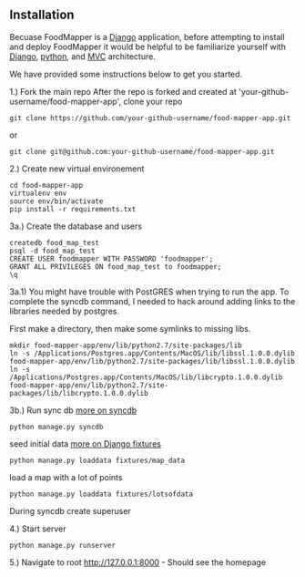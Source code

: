 Installation
-------------------------------

Becuase FoodMapper is a [Django](https://www.djangoproject.com/) application, before attempting to install and deploy FoodMapper it would be helpful to be familiarize yourself with [Django](https://www.djangoproject.com/), [python](http://www.python.org/), and [MVC](http://en.wikipedia.org/wiki/Model%E2%80%93view%E2%80%93controller) architecture.

We have provided some instructions below to get you started.

1.) Fork the main repo
After the repo is forked and created at 'your-github-username/food-mapper-app', clone your repo

	git clone https://github.com/your-github-username/food-mapper-app.git

or

	git clone git@github.com:your-github-username/food-mapper-app.git

2.) Create new virtual environement
	
	cd food-mapper-app
	virtualenv env
	source env/bin/activate
	pip install -r requirements.txt

3a.) Create the database and users

	createdb food_map_test
	psql -d food_map_test
	CREATE USER foodmapper WITH PASSWORD 'foodmapper';
	GRANT ALL PRIVILEGES ON food_map_test to foodmapper;
	\q

3a.1) You might have trouble with PostGRES when trying to run the app.
To complete the syncdb command, I needed to hack around adding links to the libraries needed by postgres.

First make a directory, then make some symlinks to missing libs.


	mkdir food-mapper-app/env/lib/python2.7/site-packages/lib
	ln -s /Applications/Postgres.app/Contents/MacOS/lib/libssl.1.0.0.dylib food-mapper-app/env/lib/python2.7/site-packages/lib/libssl.1.0.0.dylib
	ln -s /Applications/Postgres.app/Contents/MacOS/lib/libcrypto.1.0.0.dylib food-mapper-app/env/lib/python2.7/site-packages/lib/libcrypto.1.0.0.dylib 

3b.) Run sync db [more on syncdb](https://docs.djangoproject.com/en/dev/ref/django-admin/)

	python manage.py syncdb

seed initial data [more on Django fixtures](https://docs.djangoproject.com/en/dev/howto/initial-data/)

	python manage.py loaddata fixtures/map_data

load a map with a lot of points

	python manage.py loaddata fixtures/lotsofdata


During syncdb create superuser

4.) Start server

	python manage.py runserver

5.) Navigate to root http://127.0.0.1:8000 - Should see the homepage
